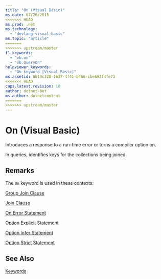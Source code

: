 ```yaml
---
title: "On (Visual Basic)"
ms.date: 07/20/2015
<<<<<<< HEAD
ms.prod: .net
ms.technology: 
  - "devlang-visual-basic"
ms.topic: "article"
=======
>>>>>>> upstream/master
f1_keywords: 
  - "vb.on"
  - "vb.QueryOn"
helpviewer_keywords: 
  - "On keyword [Visual Basic]"
ms.assetid: 8619c328-1637-4f41-b466-cbe693f4fe73
<<<<<<< HEAD
caps.latest.revision: 10
author: dotnet-bot
ms.author: dotnetcontent
=======
>>>>>>> upstream/master
---
```

# On (Visual Basic)
Introduces a response to a run-time error or turns a compiler option on.  
  
 In queries, identifies keys for the collections being joined.  
  
## Remarks  
 The `On` keyword is used in these contexts:  
  
 [Group Join Clause](../../visual-basic/language-reference/queries/group-join-clause.md)  
  
 [Join Clause](../../visual-basic/language-reference/queries/join-clause.md)  
  
 [On Error Statement](../../visual-basic/language-reference/statements/on-error-statement.md)  
  
 [Option Explicit Statement](../../visual-basic/language-reference/statements/option-explicit-statement.md)  
  
 [Option Infer Statement](../../visual-basic/language-reference/statements/option-infer-statement.md)  
  
 [Option Strict Statement](../../visual-basic/language-reference/statements/option-strict-statement.md)  
  
## See Also  
 [Keywords](../../visual-basic/language-reference/keywords/index.md)
